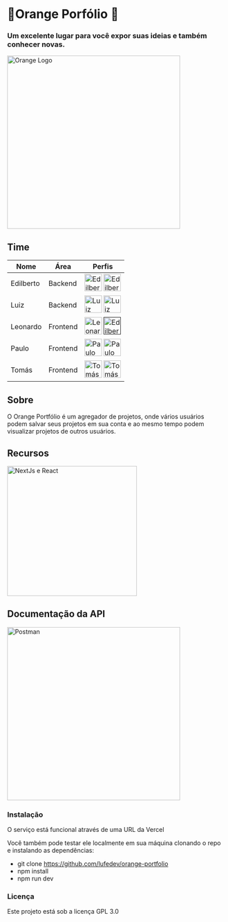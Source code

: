 # 🍊Orange Porfólio 🍊
### Um excelente lugar para você expor suas ideias e também conhecer novas.

<img src="https://i.imgur.com/SPnEb0k.png" alt="Orange Logo" width="400"/>

## Time 
| Nome      | Área      | Perfis                           |
|-----------|-----------|-----------------------------------|
| Edilberto | Backend   | [<img src="https://i.pinimg.com/originals/b1/5e/ed/b15eedbdafbbdbca3249e3942f4faf3b.png" alt="Edilberto" width="40"/>](https://github.com/EdilbertoMorais) [<img src="https://cdn-icons-png.flaticon.com/256/174/174857.png" alt="Edilberto" width="40"/>](https://www.linkedin.com/in/edilbertocmorais/) |
| Luiz      | Backend   | [<img src="https://i.pinimg.com/originals/b1/5e/ed/b15eedbdafbbdbca3249e3942f4faf3b.png" alt="Luiz" width="40"/>](https://github.com/lufedev) [<img src="https://cdn-icons-png.flaticon.com/256/174/174857.png" alt="Luiz" width="40"/>](https://www.linkedin.com/in/lfsantosdev/) ||
| Leonardo  | Frontend  | [<img src="https://i.pinimg.com/originals/b1/5e/ed/b15eedbdafbbdbca3249e3942f4faf3b.png" alt="Leonardo" width="40"/>](https://github.com/leonardodecastro-programmer) [<img src="https://cdn-icons-png.flaticon.com/256/174/174857.png" alt="Edilberto" width="40"/>]() ||
| Paulo     | Frontend  | [<img src="https://i.pinimg.com/originals/b1/5e/ed/b15eedbdafbbdbca3249e3942f4faf3b.png" alt="Paulo" width="40"/>](https://github.com/Paul0Ant0ni0) [<img src="https://cdn-icons-png.flaticon.com/256/174/174857.png" alt="Paulo" width="40"/>](https://www.linkedin.com/in/pauloantonio2310/)||
| Tomás     | Frontend  | [<img src="https://i.pinimg.com/originals/b1/5e/ed/b15eedbdafbbdbca3249e3942f4faf3b.png" alt="Tomás" width="40"/>](https://github.com/tleones) [<img src="https://cdn-icons-png.flaticon.com/256/174/174857.png" alt="Tomás" width="40"/>](https://www.linkedin.com/in/tomasleones/) ||

## Sobre

O Orange Portfólio é um agregador de projetos, onde vários usuários podem salvar seus projetos em sua conta e ao mesmo tempo podem visualizar projetos de outros usuários.

## Recursos
<img src="https://miro.medium.com/v2/resize:fit:4800/format:webp/1*aF1u1vDDft_pzrZ0SlLRuw.png" alt="NextJs e React" width="300"/>


## Documentação da API

[<img src="https://www.benner.com.br/tecnologia/wp-content/uploads/2023/06/Postman.jpg" alt="Postman" width="400"/>](https://documenter.getpostman.com/view/31469136/2s9Yynk3fE)

### Instalação
O serviço está funcional através de uma URL da Vercel

Você também pode testar ele localmente em sua máquina clonando o repo e instalando as dependências:
- git clone https://github.com/lufedev/orange-portfolio
- npm install
- npm run dev

### Licença 
Este projeto está sob a licença GPL 3.0 
